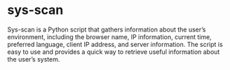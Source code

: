 # sys-scan
Sys-scan is a Python script that gathers information about the user’s environment, including the browser name, IP information, current time, preferred language, client IP address, and server information. The script is easy to use and provides a quick way to retrieve useful information about the user’s system.
